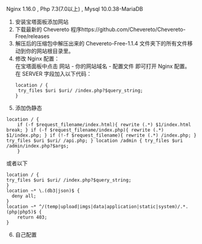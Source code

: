 Nginx 1.16.0 , Php 7.3(7.0以上) , Mysql 10.0.38-MariaDB  
1. 安装宝塔面板添加网站  
2. 下载最新的 Chevereto 程序https://github.com/Chevereto/Chevereto-Free/releases  
3. 解压后的压缩包中解压出来的 Chevereto-Free-1.1.4 文件夹下的所有文件移动到你的网站根目录里。  
4. 修改 Nginx 配置：  
   在宝塔面板中点击 网站 - 你的网站域名 - 配置文件 即可打开 Nginx 配置。  
   在 SERVER 字段加入以下代码：  
   ```
   location / {
    try_files $uri $uri/ /index.php?$query_string;
   }
   ```  
5. 添加伪静态  
```
location / {
    if (-f $request_filename/index.html){ rewrite (.*) $1/index.html break; } if (-f $request_filename/index.php){ rewrite (.*) $1/index.php; } if (!-f $request_filename){ rewrite (.*) /index.php; } try_files $uri $uri/ /api.php; } location /admin { try_files $uri /admin/index.php?$args;
    }
 ```  
或者以下  
```
location / {
try_files $uri $uri/ /index.php?$query_string;
}
location ~* \.(db3|json)$ {
  deny all;
}
location ~* ^/(temp|upload|imgs|data|application|static|system)/.*.(php|php5)$ {
    return 403;
}
```  
6. 自己配置
